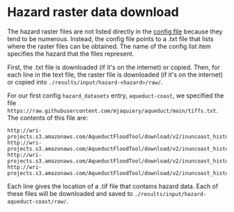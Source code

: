 # Hazard raster data download

The hazard raster files are not listed directly in the 
[config file](../configuration.md) because they tend to be numerous.
Instead, the config file points to a .txt file that lists where the
raster files can be obtained.
The name of the config list item specifies the hazard that the files represent.

First, the .txt file is downloaded (if it's on the internet) or copied.
Then, for each line in the text file, the raster file is downloaded (if it's on
the internet) or copied into `./results/input/hazard-<hazard>/raw/`.

For our first config `hazard_datasets` entry, `aqueduct-coast`, we specified the file
`https://raw.githubusercontent.com/mjaquiery/aqueduct/main/tiffs.txt`.
The contents of this file are:

```text
http://wri-projects.s3.amazonaws.com/AqueductFloodTool/download/v2/inuncoast_historical_nosub_hist_rp0001_5.tif
http://wri-projects.s3.amazonaws.com/AqueductFloodTool/download/v2/inuncoast_historical_nosub_hist_rp0002_0.tif
http://wri-projects.s3.amazonaws.com/AqueductFloodTool/download/v2/inuncoast_historical_nosub_hist_rp0005_0.tif
http://wri-projects.s3.amazonaws.com/AqueductFloodTool/download/v2/inuncoast_historical_nosub_hist_rp0010_0.tif
```

Each line gives the location of a .tif file that contains hazard data.
Each of these files will be downloaded and saved to `./results/input/hazard-aqueduct-coast/raw/`.